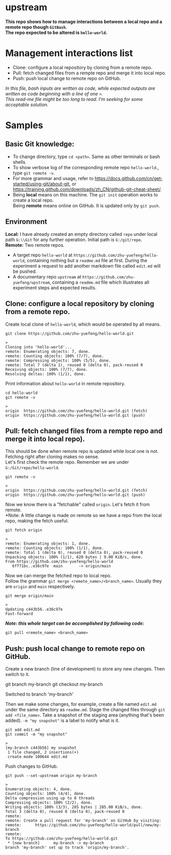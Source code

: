# upstream
**This repo shows how to manage interactions between a local repo and a remote repo though `GitBash`.**  
**The repo expected to be altered is `hello-world`.**

# Management interactions list 
* Clone: configure a local repository by cloning from a remote repo.  
* Pull: fetch changed files from a rempte repo and merge it into local repo.  
* Push: push local change to remote repo on GitHub.  

*In this file, bash inputs are written as code, while expected outputs are written as code beginning with a line of one `>`.*  
*This read-me file might be too long to read. I'm seeking for some acceptable solution.*

# Samples
## Basic Git knowledge:
* To change directory, type ``cd <path>``. Same as other terminals or bash shells.
* To show verbose log of the corresponding remote repo `hello-world`., type ``git remote -v``.
* For more grammar and usage, refer to https://docs.github.com/cn/get-started/using-git/about-git, or https://training.github.com/downloads/zh_CN/github-git-cheat-sheet/.
* Being **local** means on this machine. The `git init` operation works to create a local repo.  
Being **remote** means online on GitHub. It is updated only by `git push`.

## Environment
**Local:** I have already created an empty directory called `repo` under local path `G:\\Git` for any further operation. Initial path is `G:/git/repo`.  
**Remote:** Two remote repos.
* A target repo `hello-world` at `https://github.com/zhu-yuefeng/hello-world`, containing nothing but a `readme.md` file at first. During the experiment a request to add another markdown file called `edit.md` will be pushed.
* A documentary repo `upstream` at `https://github.com/zhu-yuefeng/upstream`, containing a `readme.md` file which illustrates all experiment steps and expected results.

## Clone: configure a local repository by cloning from a remote repo.
Create local clone of `hello-world`, which would be operated by all means.
```
git clone https://github.com/zhu-yuefeng/hello-world.git
```
```
>
Cloning into 'hello-world'...
remote: Enumerating objects: 7, done.
remote: Counting objects: 100% (7/7), done.
remote: Compressing objects: 100% (5/5), done.
remote: Total 7 (delta 1), reused 0 (delta 0), pack-reused 0
Receiving objects: 100% (7/7), done.
Resolving deltas: 100% (1/1), done.
```

Print information about `hello-world` in remote repository.
```
cd hello-world
git remote -v
```
```
>
origin  https://github.com/zhu-yuefeng/hello-world.git (fetch)
origin  https://github.com/zhu-yuefeng/hello-world.git (push)
```

## Pull: fetch changed files from a rempte repo and merge it into local repo).
This should be done when remote repo is updated while local one is not.
Fetching right after cloning makes no sense.  
Let's first check the remote repo. Remember we are under `G:/Git/repo/hello-world`.  
```
git remote -v
```
```
>
origin  https://github.com/zhu-yuefeng/hello-world.git (fetch)
origin  https://github.com/zhu-yuefeng/hello-world.git (push)
```

Now we know there is a "fetchable" called `origin`. Let's fetch it from remote.  
*Note: A little change is made on remote so we have a repo from the local repo, making the fetch useful.
```
git fetch origin
```
```
>
remote: Enumerating objects: 1, done.
remote: Counting objects: 100% (1/1), done.
remote: Total 1 (delta 0), reused 0 (delta 0), pack-reused 0
Unpacking objects: 100% (1/1), 620 bytes | 9.00 KiB/s, done.
From https://github.com/zhu-yuefeng/hello-world
   6ff71bc..e36c97e  main       -> origin/main
```

Now we can merge the fetched repo to local repo.  
Follow the grammar `git merge <remote_name>/<branch_name>`. Usually they are `origin` and `main` respectively.
```
git merge origin/main
```
```
>
Updating c443b56..e36c97e
Fast-forward
```

***Note: this whole target can be accomplished by following code:***
```
git pull <remote_name> <branch_name>
```

## Push: push local change to remote repo on GitHub.
Create a new branch (line of development) to store any new changes. Then switch to it.
>
git branch my-branch
git checkout my-branch
>
>
Switched to branch 'my-branch'

Then we make some changes, for example, create a file named `edit.md` under the same directory as `readme.md`. Stage the changed files through `git add <file_name>`.
Take a snapshot of the staging area (anything that's been added). `-m "my snapshot"` is a label to notify what is it.
```
git add edit.md
git commit -m "my snapshot"
```
```
>
[my-branch c443b56] my snapshot
 1 file changed, 2 insertions(+)
 create mode 100644 edit.md
```

Push changes to GitHub.
```
git push --set-upstream origin my-branch
```
```
>
Enumerating objects: 4, done.
Counting objects: 100% (4/4), done.
Delta compression using up to 8 threads
Compressing objects: 100% (2/2), done.
Writing objects: 100% (3/3), 285 bytes | 285.00 KiB/s, done.
Total 3 (delta 0), reused 0 (delta 0), pack-reused 0
remote:
remote: Create a pull request for 'my-branch' on GitHub by visiting:
remote:      https://github.com/zhu-yuefeng/hello-world/pull/new/my-branch
remote:
To https://github.com/zhu-yuefeng/hello-world.git
 * [new branch]      my-branch -> my-branch
branch 'my-branch' set up to track 'origin/my-branch'.
```



